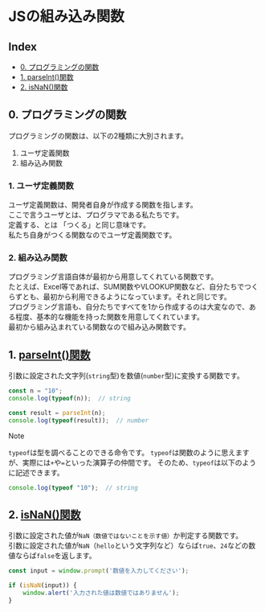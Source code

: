 # JSの組み込み関数

## Index

- [0. プログラミングの関数](#0-プログラミングの関数)
- [1. parseInt()関数](#1-parseInt()関数)
- [2. isNaN()関数](#2-isNaN()関数)

## 0. プログラミングの関数

プログラミングの関数は、以下の2種類に大別されます。

1. ユーザ定義関数
2. 組み込み関数

### 1. ユーザ定義関数

ユーザ定義関数は、開発者自身が作成する関数を指します。  
ここで言うユーザとは、プログラマである私たちです。  
定義する、とは 「つくる」と同じ意味です。  
私たち自身がつくる関数なのでユーザ定義関数です。

### 2. 組み込み関数

プログラミング言語自体が最初から用意してくれている関数です。  
たとえば、Excel等であれば、SUM関数やVLOOKUP関数など、自分たちでつくらずとも、最初から利用できるようになっています。それと同じです。  
プログラミング言語も、自分たちですべてを1から作成するのは大変なので、ある程度、基本的な機能を持った関数を用意してくれています。  
最初から組み込まれている関数なので組み込み関数です。

## 1. [parseInt()関数](https://developer.mozilla.org/ja/docs/Web/JavaScript/Reference/Global_Objects/parseInt)

引数に設定された文字列(`string`型)を数値(`number`型)に変換する関数です。

```js
const n = "10";
console.log(typeof(n));  // string

const result = parseInt(n);
console.log(typeof(result));  // number
```

> [!NOTE]
> `typeof`は型を調べることのできる命令です。
> `typeof`は関数のように思えますが、実際には`+`や`=`といった演算子の仲間です。
> そのため、`typeof`は以下のように記述できます。
> ```js
> console.log(typeof "10");  // string
> ```

## 2. [isNaN()関数](https://developer.mozilla.org/ja/docs/Web/JavaScript/Reference/Global_Objects/isNaN)

引数に設定された値が`NaN（数値ではないことを示す値）`か判定する関数です。  
引数に設定された値が`NaN`（`hello`という文字列など）ならば`true`、`24`などの数値ならば`false`を返します。

```js
const input = window.prompt('数値を入力してください');

if (isNaN(input)) {
    window.alert('入力された値は数値ではありません');
}
```
